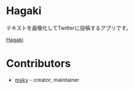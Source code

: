 # Hagaki

テキストを画像化してTwitterに投稿するアプリです。

[Hagaki](https://hagakipost.herokuapp.com)

# Contributors

- [msky](https://github.com/msky026/) - creator, maintainer
